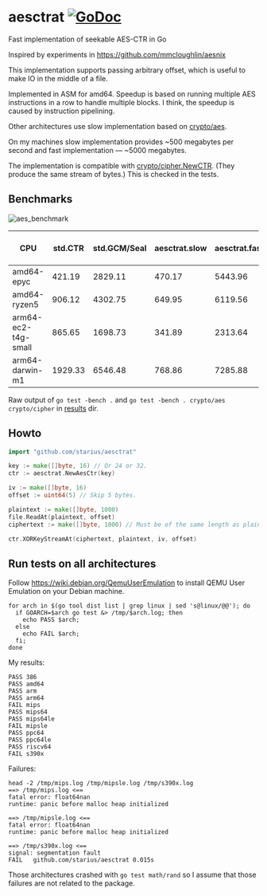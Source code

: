 # aesctrat [![GoDoc](https://pkg.go.dev/badge/github.com/starius/aesctrat)](https://pkg.go.dev/github.com/starius/aesctrat)

Fast implementation of seekable AES-CTR in Go

Inspired by experiments in https://github.com/mmcloughlin/aesnix

This implementation supports passing arbitrary offset,
which is useful to make IO in the middle of a file.

Implemented in ASM for amd64. Speedup is based on running
multiple AES instructions in a row to handle multiple blocks.
I think, the speedup is caused by instruction pipelining.

Other architectures use slow implementation based on
[crypto/aes](https://pkg.go.dev/crypto/aes).

On my machines slow implementation provides ~500 megabytes per second
and fast implementation — ~5000 megabytes.

The implementation is compatible with
[crypto/cipher.NewCTR](https://pkg.go.dev/crypto/cipher#NewCTR).
(They produce the same stream of bytes.)
This is checked in the tests.

## Benchmarks

![aes_benchmark](https://user-images.githubusercontent.com/7602655/148282052-03345482-520e-4a7a-8638-ecf9b18c790b.png)


| CPU                 | std.CTR | std.GCM/Seal | aesctrat.slow | aesctrat.fast | Speedup (std.CTR -> aesctrat.fast) |
|---------------------|---------|--------------|---------------|---------------|------------------------------------|
| amd64-epyc          | 421.19  | 2829.11      | 470.17        | 5443.96       | 12.9x                              |
| amd64-ryzen5        | 906.12  | 4302.75      | 649.95        | 6119.56       | 6.8x                               |
| arm64-ec2-t4g-small | 865.65  | 1698.73      | 341.89        | 2313.64       | 2.7x                               |
| arm64-darwin-m1     | 1929.33 | 6546.48      | 768.86        | 7285.88       | 3.8x                               |

Raw output of `go test -bench .` and `go test -bench . crypto/aes crypto/cipher`
in [results](results/) dir.

## Howto

```go
import "github.com/starius/aesctrat"

key := make([]byte, 16) // Or 24 or 32.
ctr := aesctrat.NewAesCtr(key)

iv := make([]byte, 16)
offset := uint64(5) // Skip 5 bytes.

plaintext := make([]byte, 1000)
file.ReadAt(plaintext, offset)
ciphertext := make([]byte, 1000) // Must be of the same length as plaintext.

ctr.XORKeyStreamAt(ciphertext, plaintext, iv, offset)
```

## Run tests on all architectures

Follow https://wiki.debian.org/QemuUserEmulation to install
QEMU User Emulation on your Debian machine.

```
for arch in $(go tool dist list | grep linux | sed 's@linux/@@'); do
  if GOARCH=$arch go test &> /tmp/$arch.log; then
    echo PASS $arch;
  else
    echo FAIL $arch;
  fi;
done
```

My results:

```
PASS 386
PASS amd64
PASS arm
PASS arm64
FAIL mips
PASS mips64
PASS mips64le
FAIL mipsle
PASS ppc64
PASS ppc64le
PASS riscv64
FAIL s390x
```

Failures:

```
head -2 /tmp/mips.log /tmp/mipsle.log /tmp/s390x.log
==> /tmp/mips.log <==
fatal error: float64nan
runtime: panic before malloc heap initialized

==> /tmp/mipsle.log <==
fatal error: float64nan
runtime: panic before malloc heap initialized

==> /tmp/s390x.log <==
signal: segmentation fault
FAIL   github.com/starius/aesctrat 0.015s
```

Those architectures crashed with `go test math/rand` so
I assume that those failures are not related to the package.
